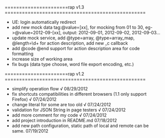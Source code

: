 ======================rap v1.3 =================================================
  * UE: login automatically redirect
  * add new mock data tag:@value=[xx], for mocking from 01 to 30, eg->@value=2012-09-[xx], output: 2012-09-01, 2012-09-02, 2012-09-03...
  * update mock service, add @type=array, @type=array_map, @length=\d+ for action description, add new _c callback
  * add @code @end support for action description area for code formatting
  * increase size of working area
  * fix bugs (data type choose, word file export encoding, etc.)
  
======================rap v1.2 =================================================
  * simplify operation flow √ 08/29/2012
  * fix shortcuts compatibilities in different browsers (1.1 only support Firefox)  √ 07/24/2012
  * change literal for some are too old √ 07/24/2012
  * validation for JSON String in page testers √ 07/24/2012
  * add more comment for my code √ 07/24/2012
  * add project introduction in README.md 07/18/2012
  * add new path configuration, static path of local and remote can be same. 07/19/2012
